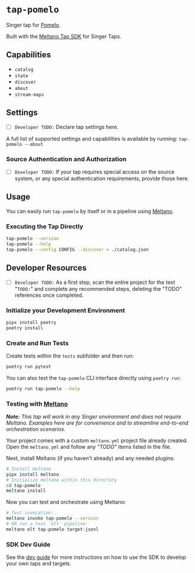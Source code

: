 # `tap-pomelo`

Singer tap for [Pomelo](https://pomelo.la/mx/).

Built with the [Meltano Tap SDK](https://sdk.meltano.com) for Singer Taps.

## Capabilities

* `catalog`
* `state`
* `discover`
* `about`
* `stream-maps`

## Settings

- [ ] `Developer TODO:` Declare tap settings here.

A full list of supported settings and capabilities is available by running: `tap-pomelo --about`

### Source Authentication and Authorization

- [ ] `Developer TODO:` If your tap requires special access on the source system, or any special authentication requirements, provide those here.

## Usage

You can easily run `tap-pomelo` by itself or in a pipeline using [Meltano](https://meltano.com/).

### Executing the Tap Directly

```bash
tap-pomelo --version
tap-pomelo --help
tap-pomelo --config CONFIG --discover > ./catalog.json
```

## Developer Resources

- [ ] `Developer TODO:` As a first step, scan the entire project for the text "`TODO:`" and complete any recommended steps, deleting the "TODO" references once completed.

### Initialize your Development Environment

```bash
pipx install poetry
poetry install
```

### Create and Run Tests

Create tests within the `tests` subfolder and then run:

```bash
poetry run pytest
```

You can also test the `tap-pomelo` CLI interface directly using `poetry run`:

```bash
poetry run tap-pomelo --help
```

### Testing with [Meltano](https://www.meltano.com)

_**Note:** This tap will work in any Singer environment and does not require Meltano.
Examples here are for convenience and to streamline end-to-end orchestration scenarios._

Your project comes with a custom `meltano.yml` project file already created. Open the `meltano.yml` and follow any _"TODO"_ items listed in
the file.

Next, install Meltano (if you haven't already) and any needed plugins:

```bash
# Install meltano
pipx install meltano
# Initialize meltano within this directory
cd tap-pomelo
meltano install
```

Now you can test and orchestrate using Meltano:

```bash
# Test invocation:
meltano invoke tap-pomelo --version
# OR run a test `elt` pipeline:
meltano elt tap-pomelo target-jsonl
```

### SDK Dev Guide

See the [dev guide](https://sdk.meltano.com/en/latest/dev_guide.html) for more instructions on how to use the SDK to
develop your own taps and targets.
